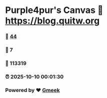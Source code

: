 # Purple4pur's Canvas :link: https://blog.quitw.org 
### :page_facing_up: [44](https://blog.quitw.org/tag.html) 
### :speech_balloon: 7 
### :hibiscus: 113319 
### :alarm_clock: 2025-10-10 00:01:30 
### Powered by :heart: [Gmeek](https://github.com/Meekdai/Gmeek)
